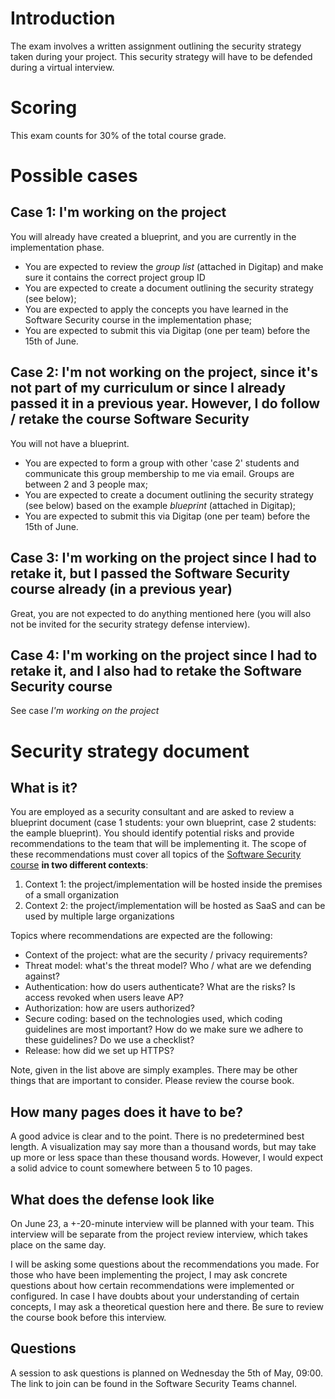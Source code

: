# Introduction
The exam involves a written assignment outlining the security strategy taken during your project. This security strategy will have to be defended during a virtual interview. 

# Scoring 
This exam counts for 30% of the total course grade. 

# Possible cases
## Case 1: I'm working on the project
You will already have created a blueprint, and you are currently in the implementation phase.
 
* You are expected to review the _group list_ (attached in Digitap) and make sure it contains the correct project group ID
* You are expected to create a document outlining the security strategy (see below);
* You are expected to apply the concepts you have learned in the Software Security course in the implementation phase;
* You are expected to submit this via Digitap (one per team) before the 15th of June.

## Case 2: I'm not working on the project, since it's not part of my curriculum or since I already passed it in a previous year. However, I do follow / retake the course Software Security
You will not have a blueprint. 

* You are expected to form a group with other 'case 2' students and communicate this group membership to me via email. Groups are between 2 and 3 people max;
* You are expected to create a document outlining the security strategy (see below) based on the example _blueprint_ (attached in Digitap);
* You are expected to submit this via Digitap (one per team) before the 15th of June.

## Case 3: I'm working on the project since I had to retake it, but I passed the Software Security course already (in a previous year)
Great, you are not expected to do anything mentioned here (you will also not be invited for the security strategy defense interview).

## Case 4: I'm working on the project since I had to retake it, and I also had to retake the Software Security course
See case _I'm working on the project_

# Security strategy document
## What is it?
You are employed as a security consultant and are asked to review a blueprint document (case 1 students: your own blueprint, case 2 students: the eample blueprint). You should identify potential risks and provide recommendations to the team that will be implementing it. The scope of these recommendations must cover all topics of the [Software Security course](https://apwt.gitbook.io/software-security/) **in two different contexts**:

1. Context 1: the project/implementation will be hosted inside the premises of a small organization
2. Context 2: the project/implementation will be hosted as SaaS and can be used by multiple large organizations 

Topics where recommendations are expected are the following:
* Context of the project: what are the security / privacy requirements?
* Threat model: what's the threat model? Who / what are we defending against?
* Authentication: how do users authenticate? What are the risks? Is access revoked when users leave AP?
* Authorization: how are users authorized? 
* Secure coding: based on the technologies used, which coding guidelines are most important? How do we make sure we adhere to these guidelines? Do we use a checklist? 
* Release: how did we set up HTTPS?  

Note, given in the list above are simply examples. There may be other things that are important to consider. Please review the course book. 

## How many pages does it have to be?
A good advice is clear and to the point. There is no predetermined best length. A visualization may say more than a thousand words, but may take up more or less space than these thousand words. 
However, I would expect a solid advice to count somewhere between 5 to 10 pages. 

## What does the defense look like
On June 23, a +-20-minute interview will be planned with your team. This interview will be separate from the project review interview, which takes place on the same day. 

I will be asking some questions about the recommendations you made. For those who have been implementing the project, I may ask concrete questions about how certain recommendations were implemented or configured. 
In case I have doubts about your understanding of certain concepts, I may ask a theoretical question here and there. Be sure to review the course book before this interview. 

## Questions
A session to ask questions is planned on Wednesday the 5th of May, 09:00. The link to join can be found in the Software Security Teams channel. 
